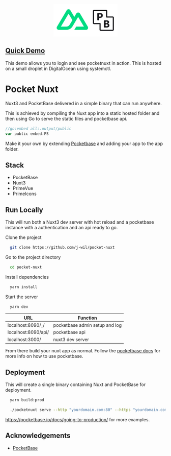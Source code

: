 <div align="center">
<img
    width=40%
    src="app/public/images/logos/pocketnuxt.svg"
    alt="pocketnuxt logo"
/>

</div>

## [Quick Demo](https://pocketnuxt.williamson.ninja/auth/login)
This demo allows you to login and see pocketnuxt in action. This is hosted on a small droplet in DigitalOcean using systemctl.


# Pocket Nuxt

Nuxt3 and PocketBase delivered in a simple binary that can run anywhere.

This is achieved by compiling the Nuxt app into a static hosted folder and then using Go to serve the static files and pocketbase api.
```go
//go:embed all:.output/public
var public embed.FS
```
Make it your own by extending [Pocketbase](https://pocketbase.io/docs/) and adding your app to the app folder.



## Stack
- PocketBase
- Nuxt3
- PrimeVue
- PrimeIcons


## Run Locally
This will run both a Nuxt3 dev server with hot reload and a pocketbase instance with a authentication and an api ready to go.


Clone the project

```bash
  git clone https://github.com/j-wil/pocket-nuxt
```

Go to the project directory

```bash
  cd pocket-nuxt
```

Install dependencies

```bash
  yarn install
```

Start the server

```bash
  yarn dev
```

| URL                 | Function                       |
|---------------------|--------------------------------|
| localhost:8090/_/   | pocketbase admin setup and log |
| localhost:8090/api/ | pocketbase api                 |
| localhost:3000/     | nuxt3 dev server               |

From there build your nuxt app as normal. Follow the [pocketbase docs](https://pocketbase.io/docs/) for more info on how to use pocketbase.


## Deployment

This will create a single binary containing Nuxt and PocketBase for deployment.

```bash
  yarn build:prod
```

```bash
  ./pocketnuxt serve --http "yourdomain.com:80" --https "yourdomain.com:443"
```
https://pocketbase.io/docs/going-to-production/ for more examples.

## Acknowledgements

 - [PocketBase](https://github.com/pocketbase/pocketbase)
